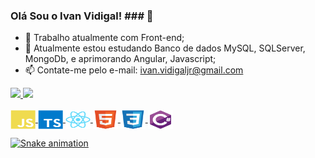 ### Olá Sou o Ivan Vidigal! ### 👋

- 🔭 Trabalho atualmente com Front-end;
- 🌱 Atualmente estou estudando Banco de dados MySQL, SQLServer, MongoDb, e aprimorando Angular, Javascript;
- 📫 Contate-me pelo e-mail: ivan.vidigaljr@gmail.com

<div>
  <a href="https://github.com/vidigaljr">
  <img height="180em" src="https://github-readme-stats.vercel.app/api?username=vidigaljr&show_icons=true&theme=dark&include_all_commits=true&count_private=true"/>
  <img height="180em" src="https://github-readme-stats.vercel.app/api/top-langs/?username=vidigaljr&layout=compact&langs_count=7&theme=dark"/>
</div>


<div style="display: inline_block"><br>

  <img align="center" alt="Rafa-Js" height="30" width="40" src="https://raw.githubusercontent.com/devicons/devicon/master/icons/javascript/javascript-plain.svg">
  <img align="center" alt="Rafa-Ts" height="30" width="40" src="https://raw.githubusercontent.com/devicons/devicon/master/icons/typescript/typescript-plain.svg">
  <img align="center" alt="Rafa-React" height="30" width="40" src="https://raw.githubusercontent.com/devicons/devicon/master/icons/react/react-original.svg">
  <img align="center" alt="Rafa-HTML" height="30" width="40" src="https://raw.githubusercontent.com/devicons/devicon/master/icons/html5/html5-original.svg">
  <img align="center" alt="Rafa-CSS" height="30" width="40" src="https://raw.githubusercontent.com/devicons/devicon/master/icons/css3/css3-original.svg">
  <img align="center" alt="Rafa-Csharp" height="30" width="40" src="https://raw.githubusercontent.com/devicons/devicon/master/icons/csharp/csharp-original.svg">
  
</div>
  
<div>
  
![Snake animation](https://github.com/rafaballerini/rafaballerini/blob/output/github-snake-dark.svg)
  
</div>
